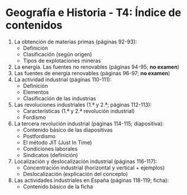 # Geografía e Historia - T4: Índice de contenidos

1. La obtención de materias primas (páginas 92-93):
	- Definición
	- Clasificación (según origen)
	- Tipos de explotaciones mineras
2. La energía. Las fuentes no renovables (páginas 94-95; **no examen**)
3. Las fuentes de energía renovables (páginas 96-97; **no examen**)
4. La actividad industrial (páginas 110-111):
	- Definición
	- Elementos
	- Clasificación de las industrias
5. Las revoluciones industriales (1.ª y 2.ª; páginas 112-113):
	- Características (1.ª y 2.ª revolución industrial)
	- Fordismo
6. La tercera revolución industrial (páginas 114-115; diapositiva):
	- Contenido básico de las diapositivas
	- Postfordismo
	- El método JIT (Just In Time)
	- Condiciones laborales
	- Sindicatos (definición)
7. Localización y deslocalización industrial (páginas 116-117):
	- Concentración industrial (horizontal y vertical + ejemplos)
	- Deslocalización (explicación del concepto)
8. Las actividades industriales en España (páginas 118-119; ficha):
	- Contenido básico de la ficha
